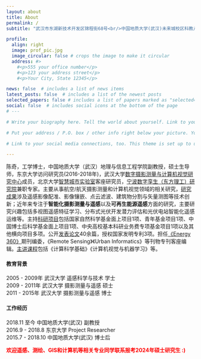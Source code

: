 ```yaml
---
layout: about
title: About
permalink: /
subtitle: "武汉市东湖新技术开发区锦程街68号<br/>中国地质大学(武汉)未来城校区科教八楼656" 

profile:
  align: right
  image: prof_pic.jpg
  image_circular: false # crops the image to make it circular
  address: #>
    #<p>555 your office number</p>
    #<p>123 your address street</p>
    #<p>Your City, State 12345</p>

news: false  # includes a list of news items
latest_posts: false  # includes a list of the newest posts
selected_papers: false # includes a list of papers marked as "selected={true}"
social: false  # includes social icons at the bottom of the page
# ---

# Write your biography here. Tell the world about yourself. Link to your favorite [subreddit](http://reddit.com). You can put a picture in, too. The code is already in, just name your picture `prof_pic.jpg` and put it in the `img/` folder.

# Put your address / P.O. box / other info right below your picture. You can also disable any of these elements by editing `profile` property of the YAML header of your `_pages/about.md`. Edit `_bibliography/papers.bib` and Jekyll will render your [publications page](/al-folio/publications/) automatically.

# Link to your social media connections, too. This theme is set up to use [Font Awesome icons](http://fortawesome.github.io/Font-Awesome/) and [Academicons](https://jpswalsh.github.io/academicons/), like the ones below. Add your Facebook, Twitter, LinkedIn, Google Scholar, or just disable all of them.

---
```

陈奇，工学博士，中国地质大学（武汉）地理与信息工程学院副教授，硕士生导师，东京大学访问研究员(2016-2018年)，武汉大学[数字摄影测量与计算机视觉研究中心](https://dpcv.whu.edu.cn/index.htm)成员，北京大学[智慧城市实验室](https://www.pkudccl.com/)客座研究员，[宁波数字孪生（东方理工）研究院](https://idt.eitech.edu.cn/)兼职专家。主要从事航空/航天摄影测量和计算机视觉领域的相关研究，[研究成果](./research)涉及遥感影像配准、影像镶嵌、点云滤波、建筑物分割与矢量测图等技术创新；近年来专注于<span style="font-weight:bold">智能化摄影测量与遥感</span>以及<span style="font-weight:bold">可再生能源遥感</span>方面的研究，主要研究兴趣包括多视图遥感特征学习、分布式光伏开发潜力评估和光伏电站智能化遥感运维等。主持[科研项目](./research)包括国家自然科学基金面上项目1项、青年基金项目1项、中国博士后科学基金面上项目1项、中央高校基本科研业务费专项基金项目1项以及其他横向项目多项。公开[发表论文](./publications)40余篇，授权国家发明专利3项。担任[《Energy 360》](https://www.sciencedirect.com/journal/energy-360)期刊编委，《Remote Sensing》《Urban Informatics》等刊物专刊客座编辑。[主讲课程](./teaching)包括《计算科学基础》《计算机视觉与机器学习》等。
#### 教育背景
2005 - 2009年 武汉大学 遥感科学与技术 学士  
2009 - 2011年 武汉大学 摄影测量与遥感 硕士  
2011 - 2015年 武汉大学 摄影测量与遥感 博士  
#### 工作经历
2018.11 至今 中国地质大学(武汉) 副教授  
2016.9 - 2018.8 东京大学 Project Researcher  
2015.7 - 2018.10 中国地质大学(武汉) 博士后  

<span style="color:red; font-weight:bold;">欢迎遥感、测绘、GIS和计算机等相关专业同学联系报考2024年硕士研究生 :)</span>
